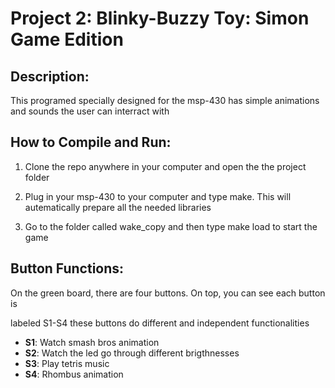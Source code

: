 Project 2: Blinky-Buzzy Toy: Simon Game Edition
===========================



## Description:

This programed specially designed for the msp-430 has simple animations and
sounds the user can interract with


## How to Compile and Run:

1. Clone the repo anywhere in your computer and open the the project folder

2. Plug in your msp-430 to your computer and type make. This will
autematically prepare all the needed libraries

3. Go to the folder called wake_copy and then type make load to start the game


## Button Functions:

On the green board, there are four buttons. On top, you can see each button is

labeled S1-S4 these buttons do different and independent functionalities

- **S1**: Watch smash bros animation
- **S2**: Watch the led go through different brigthnesses
- **S3**: Play tetris music
- **S4**: Rhombus animation

